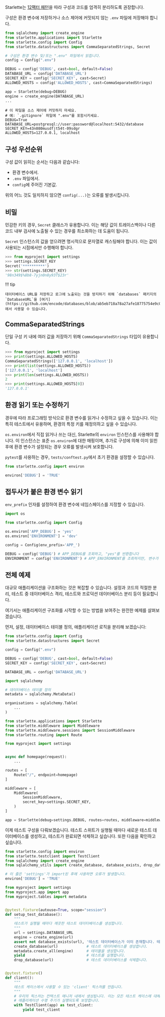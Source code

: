 Starlette는 [12팩터 패턴][twelve-factor]을 따라 구성과 코드를 엄격히 분리하도록 권장합니다.

구성은 환경 변수에 저장하거나 소스 제어에 커밋되지 않는 `.env` 파일에 저장해야 합니다.

```python title="main.py"
from sqlalchemy import create_engine
from starlette.applications import Starlette
from starlette.config import Config
from starlette.datastructures import CommaSeparatedStrings, Secret

# 구성은 환경 변수 및/또는 ".env" 파일에서 읽힙니다.
config = Config(".env")

DEBUG = config('DEBUG', cast=bool, default=False)
DATABASE_URL = config('DATABASE_URL')
SECRET_KEY = config('SECRET_KEY', cast=Secret)
ALLOWED_HOSTS = config('ALLOWED_HOSTS', cast=CommaSeparatedStrings)

app = Starlette(debug=DEBUG)
engine = create_engine(DATABASE_URL)
...
```

```shell title=".env"
# 이 파일을 소스 제어에 커밋하지 마세요.
# 예: `.gitignore` 파일에 ".env"를 포함시키세요.
DEBUG=True
DATABASE_URL=postgresql://user:password@localhost:5432/database
SECRET_KEY=43n080musdfjt54t-09sdgr
ALLOWED_HOSTS=127.0.0.1, localhost
```

## 구성 우선순위

구성 값이 읽히는 순서는 다음과 같습니다:

* 환경 변수에서.
* `.env` 파일에서.
* `config`에 주어진 기본값.

위의 어느 것도 일치하지 않으면 `config(...)`는 오류를 발생시킵니다.

## 비밀

민감한 키의 경우, `Secret` 클래스가 유용합니다. 이는 해당 값이 트레이스백이나 다른 코드 내부 검사에 노출될 수 있는 경우를 최소화하는 데 도움이 됩니다.

`Secret` 인스턴스의 값을 얻으려면 명시적으로 문자열로 캐스팅해야 합니다. 이는 값이 사용되는 시점에서만 수행해야 합니다.

```python
>>> from myproject import settings
>>> settings.SECRET_KEY
Secret('**********')
>>> str(settings.SECRET_KEY)
'98n349$%8b8-7yjn0n8y93T$23r'
```

!!! tip

    데이터베이스 URL을 저장하고 로그에 노출되는 것을 방지하기 위해 `databases` 패키지의 `DatabaseURL`을 [여기](https://github.com/encode/databases/blob/ab5eb718a78a27afe18775754e9c0fa2ad9cd211/databases/core.py#L420)에서 사용할 수 있습니다.

## CommaSeparatedStrings

단일 구성 키 내에 여러 값을 저장하기 위해 `CommaSeparatedStrings` 타입이 유용합니다.

```python
>>> from myproject import settings
>>> print(settings.ALLOWED_HOSTS)
CommaSeparatedStrings(['127.0.0.1', 'localhost'])
>>> print(list(settings.ALLOWED_HOSTS))
['127.0.0.1', 'localhost']
>>> print(len(settings.ALLOWED_HOSTS))
2
>>> print(settings.ALLOWED_HOSTS[0])
'127.0.0.1'
```

## 환경 읽기 또는 수정하기

경우에 따라 프로그래밍 방식으로 환경 변수를 읽거나 수정하고 싶을 수 있습니다. 이는 특히 테스트에서 유용하며, 환경의 특정 키를 재정의하고 싶을 수 있습니다.

`os.environ`에서 직접 읽거나 쓰는 대신, Starlette의 `environ` 인스턴스를 사용해야 합니다. 이 인스턴스는 표준 `os.environ`에 대한 매핑이며, 추가로 구성에 의해 이미 읽힌 후에 환경 변수가 설정되는 경우 오류를 발생시켜 보호합니다.

`pytest`를 사용하는 경우, `tests/conftest.py`에서 초기 환경을 설정할 수 있습니다.

```python title="tests/conftest.py"
from starlette.config import environ

environ['DEBUG'] = 'TRUE'
```

## 접두사가 붙은 환경 변수 읽기

`env_prefix` 인자를 설정하여 환경 변수에 네임스페이스를 지정할 수 있습니다.

```python title="myproject/settings.py"
import os

from starlette.config import Config

os.environ['APP_DEBUG'] = 'yes'
os.environ['ENVIRONMENT'] = 'dev'

config = Config(env_prefix='APP_')

DEBUG = config('DEBUG') # APP_DEBUG를 조회하고, "yes"를 반환합니다
ENVIRONMENT = config('ENVIRONMENT') # APP_ENVIRONMENT를 조회하지만, 변수가 정의되지 않아 KeyError를 발생시킵니다
```

## 전체 예제

대규모 애플리케이션을 구조화하는 것은 복잡할 수 있습니다. 설정과 코드의 적절한 분리, 테스트 중 데이터베이스 격리, 테스트와 프로덕션 데이터베이스 분리 등이 필요합니다.

여기서는 애플리케이션 구조화를 시작할 수 있는 방법을 보여주는 완전한 예제를 살펴보겠습니다.

먼저, 설정, 데이터베이스 테이블 정의, 애플리케이션 로직을 분리해 보겠습니다:

```python title="myproject/settings.py"
from starlette.config import Config
from starlette.datastructures import Secret

config = Config(".env")

DEBUG = config('DEBUG', cast=bool, default=False)
SECRET_KEY = config('SECRET_KEY', cast=Secret)

DATABASE_URL = config('DATABASE_URL')
```

```python title="myproject/tables.py"
import sqlalchemy

# 데이터베이스 테이블 정의
metadata = sqlalchemy.MetaData()

organisations = sqlalchemy.Table(
    ...
)
```

```python title="myproject/app.py"
from starlette.applications import Starlette
from starlette.middleware import Middleware
from starlette.middleware.sessions import SessionMiddleware
from starlette.routing import Route

from myproject import settings


async def homepage(request):
    ...

routes = [
    Route("/", endpoint=homepage)
]

middleware = [
    Middleware(
        SessionMiddleware,
        secret_key=settings.SECRET_KEY,
    )
]

app = Starlette(debug=settings.DEBUG, routes=routes, middleware=middleware)
```

이제 테스트 구성을 다뤄보겠습니다.
테스트 스위트가 실행될 때마다 새로운 테스트 데이터베이스를 생성하고, 테스트가 완료되면 삭제하고 싶습니다. 또한 다음을 확인하고 싶습니다.

```python title="tests/conftest.py"
from starlette.config import environ
from starlette.testclient import TestClient
from sqlalchemy import create_engine
from sqlalchemy_utils import create_database, database_exists, drop_database

# 이 줄은 'settings'가 import된 후에 사용하면 오류가 발생합니다.
environ['DEBUG'] = 'TRUE'

from myproject import settings
from myproject.app import app
from myproject.tables import metadata


@pytest.fixture(autouse=True, scope="session")
def setup_test_database():
    """
    테스트가 실행될 때마다 깨끗한 테스트 데이터베이스를 생성합니다.
    """
    url = settings.DATABASE_URL
    engine = create_engine(url)
    assert not database_exists(url), '테스트 데이터베이스가 이미 존재합니다. 테스트를 중단합니다.'
    create_database(url)             # 테스트 데이터베이스를 생성합니다.
    metadata.create_all(engine)      # 테이블을 생성합니다.
    yield                            # 테스트를 실행합니다.
    drop_database(url)               # 테스트 데이터베이스를 삭제합니다.


@pytest.fixture()
def client():
    """
    테스트 케이스에서 사용할 수 있는 'client' 픽스처를 만듭니다.
    """
    # 우리의 픽스처는 컨텍스트 매니저 내에서 생성됩니다. 이는 모든 테스트 케이스에 대해
    # 애플리케이션 수명 주기가 실행되도록 보장합니다.
    with TestClient(app) as test_client:
        yield test_client
```

[twelve-factor]: https://12factor.net/config
